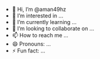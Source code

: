 - 👋 Hi, I’m @aman49hz
- 👀 I’m interested in ...
- 🌱 I’m currently learning ...
- 💞️ I’m looking to collaborate on ...
- 📫 How to reach me ...
- 😄 Pronouns: ...
- ⚡ Fun fact: ...

<!---
aman49hz/aman49hz is a ✨ special ✨ repository because its `README.md` (this file) appears on your GitHub profile.
You can click the Preview link to take a look at your changes.
--->
